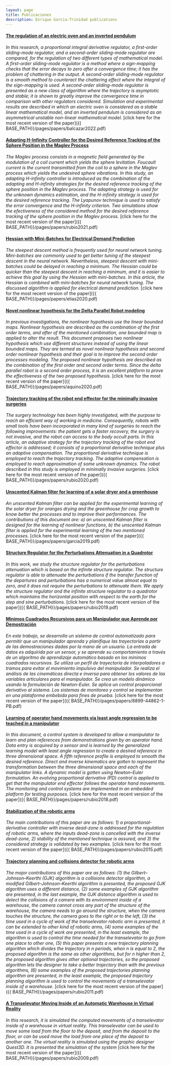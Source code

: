 ```yaml
---
layout: page
title: Publicaciones
description: Enrique Garcia-Trinidad publications
---
```


#### <u>The regulation of an electric oven and an inverted pendulum</u>
*In this research, a proportional integral derivative regulator, a first-order sliding-mode regulator, and a second-order sliding-mode regulator are compared, for the regulation of two different types of mathematical model. A first-order sliding-mode regulator is a method where a sign-mapping checks that the error decays to zero after a convergence time; it has the problem of chattering in the output. A second-order sliding-mode regulator is a smooth method to counteract the chattering effect where the integral of the sign-mapping is used. A second-order sliding-mode regulator is presented as a new class of algorithm where the trajectory is asymptotic and stable; it is shown to greatly improve the convergence time in comparison with other regulators considered. Simulation and experimental results are described in which an electric oven is considered as a stable linear mathematical model, and an inverted pendulum is considered as an asymmetrical unstable non-linear mathematical model.*
[click here for the most recent version of the paper]({{ BASE_PATH}}/pages/papers/balcazar2022.pdf)

#### <u>Adapting H-Infinity Controller for the Desired Reference Tracking of the Sphere Position in the Maglev Process</u>
*The Maglev process consists in a magnetic field generated by the modulation of a coil current which yields the sphere levitation. Foucault current is the current transmitted from the coil to a sphere in the Maglev process which yields the undesired sphere vibrations. In this study, an adapting H-infinity controller is introduced as the combination of the adapting and H-infinity strategies for the desired reference tracking of the sphere position in the Maglev process. The adapting strategy is used for the unknown dynamics estimation, and the H-infinity strategy is used for the desired reference tracking. The Lyapunov technique is used to satisfy the error convergence and the H-infinity criterion. Two simulations show the efectiveness of the considered method for the desired reference tracking of the sphere position in the Maglev process.*
[click here for the most recent version of the paper]({{ BASE_PATH}}/pages/papers/rubio2021.pdf)

#### <u>Hessian with Mini-Batches for Electrical Demand Prediction</u>
*The steepest descent method is frequently used for neural network tuning. Mini-batches are commonly used to get better tuning of the steepest descent in the neural network. Nevertheless, steepest descent with mini-batches could be delayed in reaching a minimum. The Hessian could be quicker than the steepest descent in reaching a minimum, and it is easier to achieve this goal by using the Hessian with mini-batches. In this article, the Hessian is combined with mini-batches for neural network tuning. The discussed algorithm is applied for electrical demand prediction.*
[click here for the most recent version of the paper]({{ BASE_PATH}}/pages/papers/elias2020.pdf)

#### <u>Novel nonlinear hypothesis for the Delta Parallel Robot modeling</u>
*In previous investigations, the nonlinear hypothesis use the linear bounded maps. Nonlinear hypothesis are described as the combination of the first order terms, and after of the mentioned combination, one bounded map is applied to alter the result. This document proposes two nonlinear hypothesis which use different structures instead of using the linear bounded maps. They are termed as novel nonlinear hypothesis and second order nonlinear hypothesis and their goal is to improve the second order processes modeling. The proposed nonlinear hypothesis are described as the combination of the first order and second order terms. Since the delta parallel robot is a second order process, it is an excellent platform to prove the effectiveness of the two proposed hypothesis.*
[click here for the most recent version of the paper]({{ BASE_PATH}}/pages/papers/aquino2020.pdf)

#### <u>Trajectory tracking of the robot end effector for the minimally invasive surgeries</u>
*The surgery technology has been highly investigated, with the purpose to reach an efficient way of working in medicine. Consequently, robots with small tools have been incorporated in many kind of surgeries to reach the following improvements: the patient gets a faster recovery, the surgery is not invasive, and the robot can access to the body occult parts. In this article, an adaptive strategy for the trajectory tracking of the robot end effector is addressed; it consists of a proportional derivative technique plus an adaptive compensation. The proportional derivative technique is employed to reach the trajectory tracking. The adaptive compensation is employed to reach approximation of some unknown dynamics. The robot described in this study is employed in minimally invasive surgeries.*
[click here for the most recent version of the paper]({{ BASE_PATH}}/pages/papers/rubio2020.pdf)

#### <u>Unscented Kalman filter for learning of a solar dryer and a greenhouse</u>
*An unscented Kalman filter can be applied for the experimental learning of the solar dryer for oranges drying and the greenhouse for crop growth to know better the processes and to improve their performances. The contributions of this document are: a) an unscented Kalman filter is designed for the learning of nonlinear functions, b) the unscented Kalman filter is applied for the experimental learning of the two mentioned processes.*
[click here for the most recent version of the paper]({{ BASE_PATH}}/pages/papers/garcia2019.pdf)

#### <u>Structure Regulator for the Perturbations Attenuation in a Quadrotor</u>
*In this work, we study the structure regulator for the perturbations attenuation which is based on the infinite structure regulator. The structure regulator is able to attenuate the perturbations if the transfer function of the departures and perturbations has a numerical value almost equal to zero, and it does not require the perturbations to attenuate them. We apply the structure regulator and the infinite structure regulator to a quadrotor which maintains the horizontal position with respect to the earth for the step and sine perturbations.*
[click here for the most recent version of the paper]({{ BASE_PATH}}/pages/papers/rubio2019.pdf)

#### <u>Mínimos Cuadrados Recursivos para un Manipulador que Aprende por Demostración</u>
*En este trabajo, se desarrolla un sistema de control automatizado para permitir que un manipulador aprenda y planifique las trayectorias a partir de las demostraciones dadas por la mano de un usuario. La entrada de datos es adquirida por un sensor, y se aprende su comportamiento a través de un algoritmo de aprendizaje automático basado en los mínimos cuadrados recursivos. Se utiliza un perfil de trayectoria de interpoladores a tramos para evitar el movimiento impulsivo del manipulador. Se realiza el análisis de las cinemáticas directa e inversa para obtener los valores de las variables articulares para el manipulador. Se crea un modelo dinámico usando la formulación de Newton-Euler. Se aplica un control proporcional derivativo al sistema. Los sistemas de monitoreo y control se implementan en una plataforma embebida para fines de prueba.*
[click here for the most recent version of the paper]({{ BASE_PATH}}/pages/papers/8899-44862-1-PB.pdf)

#### <u>Learning of operator hand movements via least angle regression to be teached in a manipulator</u>
*In this document, a control system is developed to allow a manipulator to learn and plan references from demonstrations given by an operator hand. Data entry is acquired by a sensor and is learned by the generalized learning model with least angle regression to create a desired reference in three dimensional space. A fifth reference profile is employed to smooth the desired reference. Direct and inverse kinematics are gotten to represent the transformation between the three dimensional space and each of the manipulator links. A dynamic model is gotten using Newton–Euler formulation. An evolving proportional derivative (PD) control is applied to get that the manipulator end effector follows the operator hand movements. The monitoring and control systems are implemented in an embedded platform for testing purposes.*
[click here for the most recent version of the paper]({{ BASE_PATH}}/pages/papers/rubio2018.pdf)

#### <u>Stabilization of the robotic arms</u>
*The main contributions of this paper are as follows: 1) a proportional-derivative controller with inverse dead-zone is addressed for the regulation of robotic arms, where the inputs dead-zone is cancelled with the inverse dead-zone, 2) stability of the mentioned technique is assured, and 3) the considered strategy is validated by two examples.*
[click here for the most recent version of the paper]({{ BASE_PATH}}/pages/papers/rubio2015.pdf)

#### <u>Trajectory planning and collisions detector for robotic arms</u>
*The major contributions of this paper are as follows: (1) the Gilbert–Johnson–Keerthi (GJK) algorithm is a collisions detector algorithm, a modified Gilbert–Johnson–Keerthi algorithm is presented, the proposed GJK algorithm uses a different distance, (2) some examples of GJK algorithm are presented, in the last example, the GJK distance algorithm is used to detect the collisions of a camera with its environment inside of a warehouse, the camera cannot cross any part of the structure of the warehouse, the camera needs to go around the structure, when the camera touches the structure, the camera goes to the right or to the left, (3) the time used in a cycle of work of the transelevator robotic arm is presented, it can be extended to other kind of robotic arms, (4) some examples of the time used in a cycle of work are presented, in the least example, the algorithm is used to control the time needed for the transelevator to go from one place to other one, (5) this paper presents a new trajectory planning algorithm which divides the trajectory in n periods, when n is equal to 2, the proposed algorithm is the same as other algorithms, but for n higher than 2, the proposed algorithm gives other optional trajectories, so the proposed algorithm lets the designer to take a better trajectory than with the previous algorithms, (6) some examples of the proposed trajectories planning algorithm are presented, in the least example, the proposed trajectory planning algorithm is used to control the movements of a transelevator inside of a warehouse.*
[click here for the most recent version of the paper]({{ BASE_PATH}}/pages/papers/rubio2011.pdf)

#### <u>A Transelevator Moving Inside of an Automatic Warehouse in Virtual Reality</u>
*In this research, it is simulated the computed movements of a transelevator inside of a warehouse in virtual reality. This transelevator can be used to move some load from the floor to the deposit, and from the deposit to the floor, or can be used move the load from one place of the deposit to another one. The virtual reality is simulated using the graphic designer Quest3D. It is presented the simulation of the system*
[click here for the most recent version of the paper]({{ BASE_PATH}}/pages/papers/rubio2009.pdf)

<!-- Note: this is how to write a comment in HTML. Everything in here won't show up on your webpage.-->

<!--
To increase the size of the title, use fewer # in front of the paper title.
To decrease the size of the title, use more #. 
To remove the italics, remove the * before and after the description
To remove the underline from the title, remove the <u> tags (<u> and </u>)
-->
